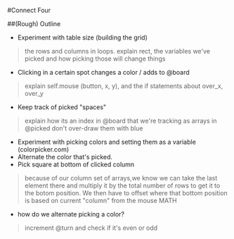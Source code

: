 #Connect Four


##(Rough) Outline
* Experiment with table size (building the grid)
> the rows and columns in loops.
> explain rect, the variables we've picked and how picking those will change things
* Clicking in a certain spot changes a color / adds to @board
> explain self.mouse (button, x, y), and the if statements about over_x, over_y
* Keep track of picked "spaces"
> explain how its an index in @board that we're tracking as arrays in @picked
> don't over-draw them with blue
* Experiment with picking colors and setting them as a variable (colorpicker.com)
* Alternate the color that's picked.
* Pick square at bottom of clicked column
> because of our column set of arrays,we know we can take the last element there and multiply
>   it by the total number of rows to get it to the botom position. We then have to offset where that bottom position is
>   based on current "column" from the mouse
> MATH
* how do we alternate picking a color?
> increment @turn and check if it's even or odd

